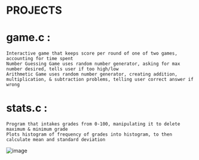# PROJECTS
# game.c : 
    Interactive game that keeps score per round of one of two games, accounting for time spent 
    Number Guessing Game uses random number generator, asking for max number desired, tells user if too high/low
    Arithmetic Game uses random number generator, creating addition, multiplication, & subtraction problems, telling user correct answer if wrong
# stats.c :
    Program that intakes grades from 0-100, manipulating it to delete maximum & minimum grade 
    Plots histogram of frequency of grades into histogram, to then calculate mean and standard deviation
![image](https://github.com/kyutzalopez/PROJECTS/assets/132689570/b1ff7772-837c-46c3-9029-52fe18a946c7)

